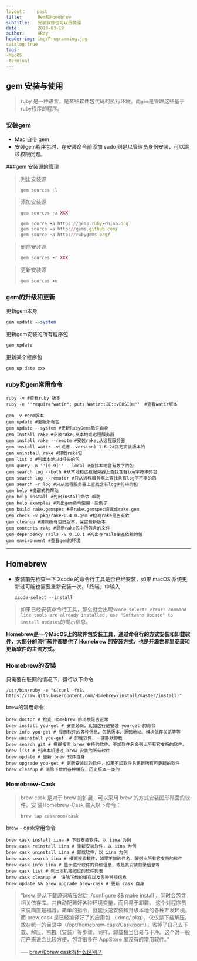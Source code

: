 ```yaml
---
layout：    post
title:      Gem和Homebrew
subtitle:   安装软件也可以很装逼
date:       2018-03-19
author:     ARay
header-img: img/Programming.jpg
catalog:true
tags:
-MacOS
-terminal
---
```


gem 安装与使用
---

> ruby 是一种语言，是某些软件包代码的执行环境。而`gem`是管理这些基于ruby程序的程序。

### 安装gem

- Mac 自带 gem
- 安装gem程序包时，在安装命令前添加 sudo 则是以管理员身份安装，可以跳过权限问题。

###gem 安装源的管理

> 列出安装源
>
> ```ruby
> gem sources -l
> ```



> 添加安装源
>
> ```ruby
> gem sources -a XXX
> ```
>
> ```ruby
> gem source -a https://gems.ruby-china.org
> gem source -a http://gems.github.com/
> gem source -a http://rubygems.org/
> ```



> 删除安装源
>
> ```ruby
> gem sources -r XXX
> ```



> 更新安装源
>
> ```ruby
> gem sources -u
> ```



### gem的升级和更新

更新gem本身

```ruby
gem update --system
```

更新gem安装的所有程序包

```ruby
gem update
```

更新某个程序包

```ruby
gem up date xxx
```

### ruby和gem常用命令

```
ruby -v #查看ruby 版本
ruby -e ''require"watir"; puts Watir::IE::VERSION''　#查看watir版本

gem -v #gem版本
gem update #更新所有包
gem update --system #更新RubyGems软件自身
gem install rake #安装rake,从本地或远程服务器
gem install rake --remote #安装rake,从远程服务器
gem install watir -v(或者--version) 1.6.2#指定安装版本的
gem uninstall rake #卸载rake包
gem list d #列出本地以d打头的包
gem query -n ''[0-9]'' --local #查找本地含有数字的包
gem search log --both #从本地和远程服务器上查找含有log字符串的包
gem search log --remoter #只从远程服务器上查找含有log字符串的包
gem search -r log #只从远程服务器上查找含有log字符串的包
gem help #提醒式的帮助
gem help install #列出install命令 帮助
gem help examples #列出gem命令使用一些例子
gem build rake.gemspec #把rake.gemspec编译成rake.gem
gem check -v pkg/rake-0.4.0.gem #检测rake是否有效
gem cleanup #清除所有包旧版本，保留最新版本
gem contents rake #显示rake包中所包含的文件
gem dependency rails -v 0.10.1 #列出与rails相互依赖的包
gem environment #查看gem的环境
```

----

Homebrew
---

- 安装前先检查一下 Xcode 的命令行工具是否已经安装，如果 macOS 系统更新过可能也需要重新安装一次，「终端」中输入 

  ```
  xcode-select --install
  ```

> 如果已经安装命令行工具，那么就会出现`xcode-select: error: command line tools are already installed, use "Software Update" to install updates`的提示信息。

**Homebrew是一个MacOS上的软件包安装工具，通过命令行的方式安装和卸载软件，大部分的流行软件都提供了 Homebrew 的安装方式，也是开源世界里安装和更新软件的主流方式。**

### Homebrew的安装

只需要在联网的情况下，运行以下命令

```
/usr/bin/ruby -e "$(curl -fsSL https://raw.githubusercontent.com/Homebrew/install/master/install)"
```

brew的常用命令

```
brew doctor # 检查 Homebrew 的环境是否正常
brew install you-get # 安装源码，比如这行是安装 you-get 的命令
brew info you-get # 显示软件的各种信息，包括版本、源码地址、模块依存关系等等
brew uninstall you-get  # 卸载软件，一键静默卸载
brew search git # 模糊搜索 brew 支持的软件。不加软件名会列出所有它支持的软件。
brew list # 列出本机通过 brew 安装的所有软件
brew update # 更新 brew 软件自身
brew upgrade you-get # 更新安装过的软件，如果不加软件名更新所有可更新的软件
brew cleanup # 清除下载的各种缓存，历史版本一类的
```

### Homebrew-Cask

> brew cask 是对于 brew 的扩展，可以采用 brew 的方式安装图形界面的软件。安 装Homebrew-Cask 输入以下命令：
>
> ```
> brew tap caskroom/cask
> ```

brew - cask常用命令

```
brew cask install iina # 下载安装软件，以 iina 为例
brew cask reinstall iina # 重新安装软件，以 iina 为例
brew cask uninstall iina # 卸载软件，以 iina 为例
brew cask search iina # 模糊搜索软件，如果不加软件名，就列出所有它支持的软件
brew cask info iina # 显示这个软件的详细信息，或是其安装目录信息等
brew cask list # 列出本机按照过的软件列表
brew cask cleanup #  清除下载的缓存以及各种链接信息
brew update && brew upgrade brew-cask # 更新 cask 自身
```

> “brew 是从下载源码解压然后 ./configure && make install ，同时会包含相关依存库。并自动配置好各种环境变量，而且易于卸载。 这个对程序员来说简直是福音，简单的指令，就能快速安装和升级本地的各种开发环境。而 brew cask 是已经编译好了的应用包 （.dmg/.pkg），仅仅是下载解压，放在统一的目录中（/opt/homebrew-cask/Caskroom），省掉了自己去下载、解压、拖拽（安装）等步骤，同样，卸载相当容易与干净。这个对一般用户来说会比较方便，包含很多在 AppStore 里没有的常用软件。”
>
> ── [brew和brew cask有什么区别？](https://www.zhihu.com/question/22624898)